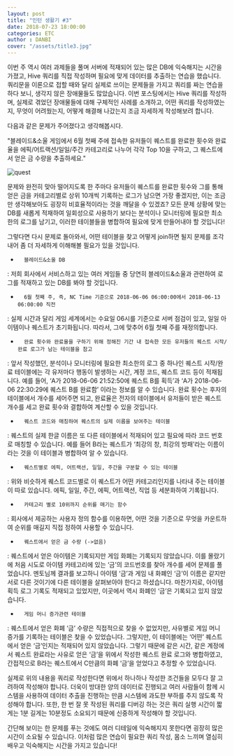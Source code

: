 ```yaml
---
layout: post
title: "인턴 생활기 #3"
date: 2018-07-23 18:00:00
categories: ETC
author : DANBI
cover: "/assets/title3.jpg" 
---
```




이번 주 역시 여러 과제들을 풀며 서버에 적재되어 있는 많은 DB에 익숙해지는 시간을 가졌고, Hive 쿼리를 직접 작성하며 필요에 맞게 데이터를 추출하는 연습을 했습니다. 쿼리문을 이론으로 접할 때와 달리 실제로 쓰이는 문제들을 가지고 쿼리를 짜는 연습을 하다 보니, 생각지 않은 장애물들도 많았습니다. 이번 포스팅에서는 Hive 쿼리를 작성하며, 실제로 겪었던 장애물들에 대해 구체적인 사례를 소개하고, 어떤 쿼리를 작성하였는지, 무엇이 어려웠는지, 어떻게 해결해 나갔는지 조금 자세하게 작성해보려 합니다. 

다음과 같은 문제가 주어졌다고 생각해봅시다.

"블레이드&소울 게임에서 6월 첫째 주에 접속한 유저들이 퀘스트를 완료한 횟수와 완료율을 에픽/어트랙션/일일/주간 카테고리로 나누어 각각 Top 10을 구하고, 그 퀘스트에서 얻은 금 수량을 추출하세요."

![quest](C:\Users\nhkim1302\Documents\GitHub\danbi-ncsoft.github.io\assets\quest.jpg)

문제와 완전히 맞아 떨어지도록 한 주마다 유저들이 퀘스트를 완료한 횟수와 그를 통해 얻은 금을 카테고리별로 상위 10개씩 기록하는 로그가 남으면 가장 좋겠지만, 이는 조금만 생각해보아도 굉장히 비효율적이라는 것을 깨달을 수 있겠죠? 모든 문제 상황에 맞는 DB를 새롭게 적재하여 일회성으로 사용하기 보다는 분석이나 모니터링에 필요한 최소한의 로그를 남기고, 이러한 테이블들을 병합하여 필요에 맞게 만들어내야 할 것입니다!

그렇다면 다시 문제로 돌아와서, 어떤 테이블을 찾고 어떻게 join하면 될지 문제를 조각 내어 좀 더 자세하게 이해해볼 필요가 있을 것입니다.

-       블레이드&소울 DB

: 저희 회사에서 서비스하고 있는 여러 게임들 중 당연히 블레이드&소울과 관련하여 로그를 적재하고 있는 DB를 봐야 할 것입니다.

-       6월 첫째 주, 즉, NC Time 기준으로 2018-06-06 06:00:00에서 2018-06-13 06:00:00 직전

: 실제 시간과 달리 게임 세계에서는 수요일 06시를 기준으로 서버 점검이 있고, 일일 아이템이나 퀘스트가 초기화됩니다. 따라서, 그에 맞추어 6월 첫째 주를 재정의합니다.

-       완료 횟수와 완료율을 구하기 위해 정해진 기간 내 접속한 모든 유저들의 퀘스트 시작/완료 로그가 남는 테이블을 참고

: 앞서 작성했던, 분석이나 모니터링에 필요한 최소한의 로그 중 하나인 퀘스트 시작/완료 테이블에는 각 유저마다 행동이 발생하는 시간, 계정 코드, 퀘스트 코드 등이 적재됩니다. 예를 들어, ‘A가 2018-06-06 21:52:50에 퀘스트 B를 획득’과 ‘A가 2018-06-06 22:30:29에 퀘스트 B를 완료함’ 이라는 정보를 알 수 있습니다. 완료 횟수는 후자의 테이블에서 개수를 세어주면 되고, 완료율은 전자의 테이블에서 유저들이 받은 퀘스트 개수를 세고 완료 횟수와 결합하여 계산할 수 있을 것입니다.

 

-       퀘스트 코드와 매칭하여 퀘스트의 실제 이름을 보여주는 테이블

: 퀘스트의 실제 한글 이름은 또 다른 테이블에서 적재되어 있고 필요에 따라 코드 번호로 매칭할 수 있습니다. 예를 들어 B라는 퀘스트가 ‘최강의 창, 최강의 방패’라는 이름이라는 것을 이 테이블과 병합하여 알 수 있습니다.

-       퀘스트별로 에픽, 어트랙션, 일일, 주간을 구분할 수 있는 테이블

: 위와 비슷하게 퀘스트 코드별로 이 퀘스트가 어떤 카테고리인지를 나타내 주는 테이블이 따로 있습니다. 에픽, 일일, 주간, 에픽, 어트랙션, 직업 등 세분화하여 기록됩니다.

-       카테고리 별로 10위까지 순위를 매기는 함수

: 회사에서 제공하는 사용자 정의 함수를 이용하면, 어떤 것을 기준으로 무엇을 카운트하여 순위를 매길지 직접 정하여 사용할 수 있습니다.

-       퀘스트에서 얻은 금 수량 (->없음)

: 퀘스트에서 얻은 아이템은 기록되지만 게임 화폐는 기록되지 않았습니다. 이를 몰랐기에 처음 시도로 아이템 카테고리에 있는 ‘금’의 코드번호를 찾아 개수를 세어 문제를 풀었습니다. 멘토님께 결과를 보고하니 아이템 ‘금’과 게임 내 화폐인 ‘금’이 이름은 같지만 서로 다른 것이기에 다른 테이블을 살펴보아야 한다고 하셨습니다. 마찬가지로, 아이템획득 로그 기록도 적재되고 있었지만, 이곳에서 역시 화폐인 ‘금’은 기록되고 있지 않았습니다.

-       게임 머니 증가관련 테이블

: 퀘스트에서 얻은 화폐 ‘금’ 수량은 직접적으로 찾을 수 없었지만, 사유별로 게임 머니 증가를 기록하는 테이블은 찾을 수 있었습니다. 그렇지만, 이 테이블에는 ‘어떤’ 퀘스트에서 얻은 ‘금’인지는 적재되어 있지 않았습니다. 그렇기 때문에 같은 시간, 같은 계정에서 퀘스트 완료라는 사유로 얻은 ‘금’을 위에서 작성한 퀘스트 완료 로그와 병합하였고, 간접적으로 B라는 퀘스트에서 C만큼의 화폐 ‘금’을 얻었다고 추정할 수 있었습니다. 

실제로 위의 내용을 쿼리로 작성한다면 위에서 하나하나 작성한 조건들을 모두다 잘 고려하여 작성해야 합니다. 더욱이 방대한 양의 데이터로 진행되고 여러 사람들이 함께 시스템을 사용하여 데이터 추출을 진행하는 만큼 시스템에 과도한 부하를 주지 않도록 작성해야 합니다. 또한, 한 번 잘 못 작성된 쿼리를 디버깅 하는 것은 쿼리 실행 시간이 짧게는 1분 길게는 10분정도 소요되기 때문에 신중하게 작성해야 할 것입니다. 

간단해 보이는 한 문제를 푸는 것에도 여러 디테일에 익숙해지지 못한다면 굉장히 많은 시간이 소요될 수 있습니다. 이처럼 많은 연습이 필요한 쿼리 작성, 몸소 느끼며 열심히 배우고 익숙해지는 시간을 가지고 있습니다!

